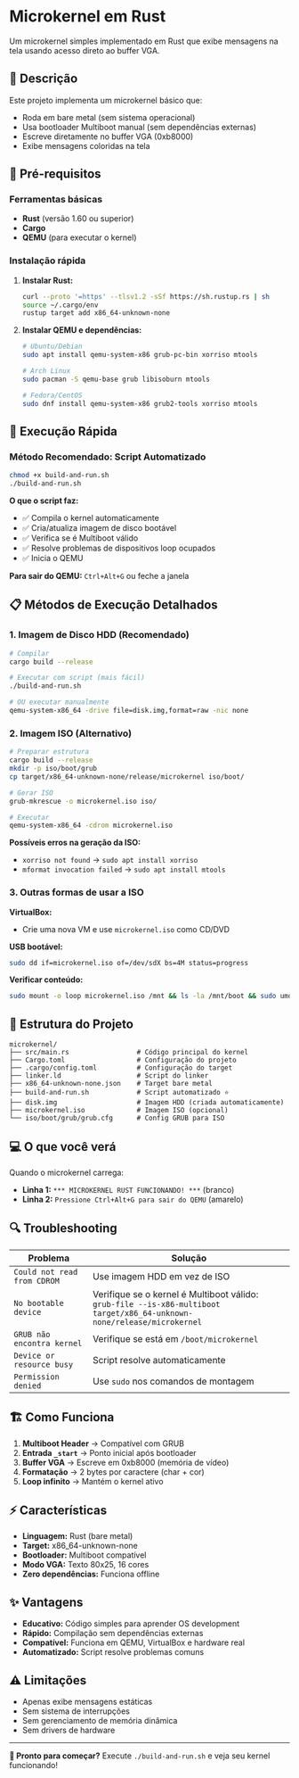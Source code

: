 # Microkernel em Rust

Um microkernel simples implementado em Rust que exibe mensagens na tela usando acesso direto ao buffer VGA.

## 🎯 Descrição

Este projeto implementa um microkernel básico que:
- Roda em bare metal (sem sistema operacional)
- Usa bootloader Multiboot manual (sem dependências externas)
- Escreve diretamente no buffer VGA (0xb8000)
- Exibe mensagens coloridas na tela

## 🔧 Pré-requisitos

### Ferramentas básicas
- **Rust** (versão 1.60 ou superior)
- **Cargo**
- **QEMU** (para executar o kernel)

### Instalação rápida

1. **Instalar Rust:**
   ```bash
   curl --proto '=https' --tlsv1.2 -sSf https://sh.rustup.rs | sh
   source ~/.cargo/env
   rustup target add x86_64-unknown-none
   ```

2. **Instalar QEMU e dependências:**
   ```bash
   # Ubuntu/Debian
   sudo apt install qemu-system-x86 grub-pc-bin xorriso mtools
   
   # Arch Linux
   sudo pacman -S qemu-base grub libisoburn mtools
   
   # Fedora/CentOS
   sudo dnf install qemu-system-x86 grub2-tools xorriso mtools
   ```

## 🚀 Execução Rápida

### Método Recomendado: Script Automatizado

```bash
chmod +x build-and-run.sh
./build-and-run.sh
```

**O que o script faz:**
- ✅ Compila o kernel automaticamente
- ✅ Cria/atualiza imagem de disco bootável
- ✅ Verifica se é Multiboot válido
- ✅ Resolve problemas de dispositivos loop ocupados
- ✅ Inicia o QEMU

**Para sair do QEMU:** `Ctrl+Alt+G` ou feche a janela

## 📋 Métodos de Execução Detalhados

### 1. Imagem de Disco HDD (Recomendado)

```bash
# Compilar
cargo build --release

# Executar com script (mais fácil)
./build-and-run.sh

# OU executar manualmente
qemu-system-x86_64 -drive file=disk.img,format=raw -nic none
```

### 2. Imagem ISO (Alternativo)

```bash
# Preparar estrutura
cargo build --release
mkdir -p iso/boot/grub
cp target/x86_64-unknown-none/release/microkernel iso/boot/

# Gerar ISO
grub-mkrescue -o microkernel.iso iso/

# Executar
qemu-system-x86_64 -cdrom microkernel.iso
```

**Possíveis erros na geração da ISO:**
- `xorriso not found` → `sudo apt install xorriso`
- `mformat invocation failed` → `sudo apt install mtools`

### 3. Outras formas de usar a ISO

**VirtualBox:**
- Crie uma nova VM e use `microkernel.iso` como CD/DVD

**USB bootável:**
```bash
sudo dd if=microkernel.iso of=/dev/sdX bs=4M status=progress
```

**Verificar conteúdo:**
```bash
sudo mount -o loop microkernel.iso /mnt && ls -la /mnt/boot && sudo umount /mnt
```

## 📂 Estrutura do Projeto

```
microkernel/
├── src/main.rs                 # Código principal do kernel
├── Cargo.toml                  # Configuração do projeto
├── .cargo/config.toml          # Configuração do target
├── linker.ld                   # Script do linker
├── x86_64-unknown-none.json    # Target bare metal
├── build-and-run.sh            # Script automatizado ⭐
├── disk.img                    # Imagem HDD (criada automaticamente)
├── microkernel.iso             # Imagem ISO (opcional)
└── iso/boot/grub/grub.cfg      # Config GRUB para ISO
```

## 💻 O que você verá

Quando o microkernel carrega:
- **Linha 1:** `*** MICROKERNEL RUST FUNCIONANDO! ***` (branco)
- **Linha 2:** `Pressione Ctrl+Alt+G para sair do QEMU` (amarelo)

## 🔍 Troubleshooting

| Problema | Solução |
|----------|---------|
| `Could not read from CDROM` | Use imagem HDD em vez de ISO |
| `No bootable device` | Verifique se o kernel é Multiboot válido:<br>`grub-file --is-x86-multiboot target/x86_64-unknown-none/release/microkernel` |
| `GRUB não encontra kernel` | Verifique se está em `/boot/microkernel` |
| `Device or resource busy` | Script resolve automaticamente |
| `Permission denied` | Use `sudo` nos comandos de montagem |

## 🏗️ Como Funciona

1. **Multiboot Header** → Compatível com GRUB
2. **Entrada `_start`** → Ponto inicial após bootloader
3. **Buffer VGA** → Escreve em 0xb8000 (memória de vídeo)
4. **Formatação** → 2 bytes por caractere (char + cor)
5. **Loop infinito** → Mantém o kernel ativo

## ⚡ Características

- **Linguagem:** Rust (bare metal)
- **Target:** x86_64-unknown-none
- **Bootloader:** Multiboot compatível
- **Modo VGA:** Texto 80x25, 16 cores
- **Zero dependências:** Funciona offline

## ✨ Vantagens

- **Educativo:** Código simples para aprender OS development
- **Rápido:** Compilação sem dependências externas
- **Compatível:** Funciona em QEMU, VirtualBox e hardware real
- **Automatizado:** Script resolve problemas comuns

## ⚠️ Limitações

- Apenas exibe mensagens estáticas
- Sem sistema de interrupções
- Sem gerenciamento de memória dinâmica
- Sem drivers de hardware

---

**🎉 Pronto para começar?** Execute `./build-and-run.sh` e veja seu kernel funcionando!